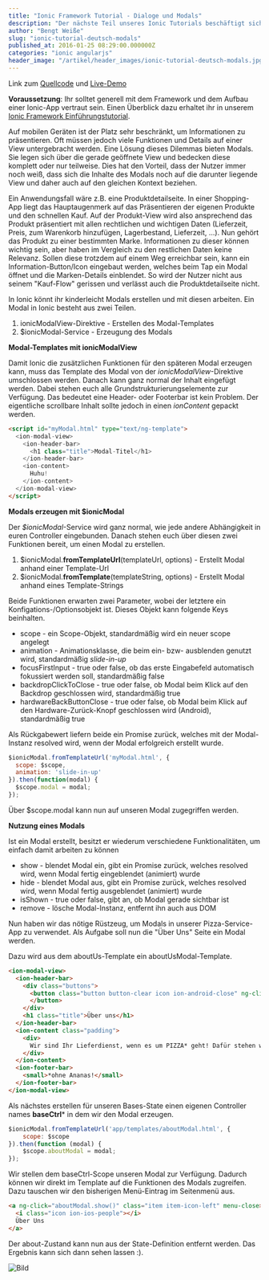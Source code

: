 ```yaml
---
title: "Ionic Framework Tutorial - Dialoge und Modals"
description: "Der nächste Teil unseres Ionic Tutorials beschäftigt sich mit Dialogen und Modals. Wann, und wie ihr sie einsetzen solltest erfahrt ihr hier."
author: "Bengt Weiße"
slug: "ionic-tutorial-deutsch-modals"
published_at: 2016-01-25 08:29:00.000000Z
categories: "ionic angularjs"
header_image: "/artikel/header_images/ionic-tutorial-deutsch-modals.jpg"
---
```


Link zum [Quellcode](https://github.com/angularjs-de/ionic-tutorial/tree/master/11-Modals) und [Live-Demo](https://angularjs-de.github.io/ionic-tutorial/11-Modals/#/order)

**Voraussetzung**: Ihr solltet generell mit dem Framework und dem Aufbau einer Ionic-App vertraut sein. Einen Überblick dazu erhaltet ihr in unserem  [Ionic Framework Einführungstutorial](/artikel/ionic-tutorial-deutsch/).

Auf mobilen Geräten ist der Platz sehr beschränkt, um Informationen zu präsentieren. Oft müssen jedoch viele Funktionen und Details auf einer View untergebracht werden. Eine Lösung dieses Dilemmas bieten Modals. Sie legen sich über die gerade geöffnete View und bedecken diese komplett oder nur teilweise. Dies hat den Vorteil, dass der Nutzer immer noch weiß, dass sich die Inhalte des Modals noch auf die darunter liegende View und daher auch auf den gleichen Kontext beziehen.

Ein Anwendungsfall wäre z.B. eine Produktdetailseite. In einer Shopping-App liegt das Hauptaugenmerk auf das Präsentieren der eigenen Produkte und den schnellen Kauf. Auf der Produkt-View wird also ansprechend das Produkt präsentiert mit allen rechtlichen und wichtigen Daten (Lieferzeit, Preis, zum Warenkorb hinzufügen, Lagerbestand, Lieferzeit, ...). Nun gehört das Produkt zu einer bestimmten Marke. Informationen zu dieser können wichtig sein, aber haben im Vergleich zu den restlichen Daten keine Relevanz. Sollen diese trotzdem auf einem Weg erreichbar sein, kann ein Information-Button/Icon eingebaut werden, welches beim Tap ein Modal öffnet und die Marken-Details einblendet. So wird der Nutzer nicht aus seinem "Kauf-Flow" gerissen und verlässt auch die Produktdetailseite nicht.

In Ionic könnt ihr kinderleicht Modals erstellen und mit diesen arbeiten.
Ein Modal in Ionic besteht aus zwei Teilen.

 1. ionicModalView-Direktive - Erstellen des Modal-Templates
 2. $ionicModal-Service - Erzeugung des Modals

**Modal-Templates mit ionicModalView**

Damit Ionic die zusätzlichen Funktionen für den späteren Modal erzeugen kann, muss das Template des Modal von der *ionicModalView*-Direktive umschlossen werden. Danach kann ganz normal der Inhalt eingefügt werden. Dabei stehen euch alle Grundstrukturierungselemente zur Verfügung. Das bedeutet eine Header- oder Footerbar ist kein Problem. Der eigentliche scrollbare Inhalt sollte jedoch in einen *ionContent* gepackt werden.

```html
<script id="myModal.html" type="text/ng-template">
  <ion-modal-view>
    <ion-header-bar>
      <h1 class="title">Modal-Titel</h1>
    </ion-header-bar>
    <ion-content>
      Huhu!
    </ion-content>
  </ion-modal-view>
</script>
```

**Modals erzeugen mit $ionicModal**

Der *$ionicModal*-Service wird ganz normal, wie jede andere Abhängigkeit in euren Controller eingebunden. Danach stehen euch über diesen zwei Funktionen bereit, um einen Modal zu erstellen.

 1. $ionicModal.**fromTemplateUrl**(templateUrl, options) - Erstellt Modal anhand einer Template-Url
 2. $ionicModal.**fromTemplate**(templateString, options) - Erstellt Modal anhand eines Template-Strings

Beide Funktionen erwarten zwei Parameter, wobei der letztere ein Konfigations-/Optionsobjekt ist. Dieses Objekt kann folgende Keys beinhalten.

 - scope - ein Scope-Objekt, standardmäßig wird ein neuer scope angelegt
 - animation - Animationsklasse, die beim ein- bzw- ausblenden genutzt wird, standardmäßig *slide-in-up*
 - focusFirstInput - true oder false, ob das erste Eingabefeld automatisch fokussiert werden soll, standardmäßig false
 - backdropClickToClose - true oder false, ob Modal beim Klick auf den Backdrop geschlossen wird, standardmäßig true
 - hardwareBackButtonClose - true oder false, ob Modal beim Klick auf den Hardware-Zurück-Knopf geschlossen wird (Android), standardmäßig true

Als Rückgabewert liefern beide ein Promise zurück, welches mit der Modal-Instanz resolved wird, wenn der Modal erfolgreich erstellt wurde.

```javascript
$ionicModal.fromTemplateUrl('myModal.html', {
  scope: $scope,
  animation: 'slide-in-up'
}).then(function(modal) {
  $scope.modal = modal;
});
```

Über $scope.modal kann nun auf unseren Modal zugegriffen werden.

**Nutzung eines Modals**

Ist ein Modal erstellt, besitzt er wiederum verschiedene Funktionalitäten, um einfach damit arbeiten zu können

 - show - blendet Modal ein, gibt ein Promise zurück, welches resolved wird, wenn Modal fertig eingeblendet (animiert) wurde
 - hide - blendet Modal aus, gibt ein Promise zurück, welches resolved wird, wenn Modal fertig ausgeblendet (animiert) wurde
 - isShown - true oder false, gibt an, ob Modal gerade sichtbar ist
 - remove - lösche Modal-Instanz, entfernt ihn auch aus DOM

Nun haben wir das nötige Rüstzeug, um Modals in unserer Pizza-Service-App zu verwendet. Als Aufgabe soll nun die "Über Uns" Seite ein Modal werden.

Dazu wird aus dem aboutUs-Template ein aboutUsModal-Template.

```html
<ion-modal-view>
  <ion-header-bar>
    <div class="buttons">
      <button class="button button-clear icon ion-android-close" ng-click="aboutModal.hide()">
      </button>
    </div>
    <h1 class="title">Über uns</h1>
  </ion-header-bar>
  <ion-content class="padding">
    <div>
      Wir sind Ihr Lieferdienst, wenn es um PIZZA* geht! Dafür stehen wir mit unserem Namen.
    </div>
  </ion-content>
  <ion-footer-bar>
    <small>*ohne Ananas!</small>
  </ion-footer-bar>
</ion-modal-view>
```

Als nächstes erstellen für unseren Bases-State einen eigenen Controller names **baseCtrl*** in dem wir den Modal erzeugen.

```javascript
$ionicModal.fromTemplateUrl('app/templates/aboutModal.html', {
    scope: $scope
}).then(function (modal) {
    $scope.aboutModal = modal;
});
```

Wir stellen dem baseCtrl-Scope unseren Modal zur Verfügung. Dadurch können wir direkt im Template auf die Funktionen des Modals zugreifen. Dazu tauschen wir den bisherigen Menü-Eintrag im Seitenmenü aus.

```html
<a ng-click="aboutModal.show()" class="item item-icon-left" menu-close>
  <i class="icon ion-ios-people"></i>
  Über Uns
</a>
```

Der about-Zustand kann nun aus der State-Definition entfernt werden.
Das Ergebnis kann sich dann sehen lassen :).

![Bild](ionic-modals.gif?v=63629079934)
